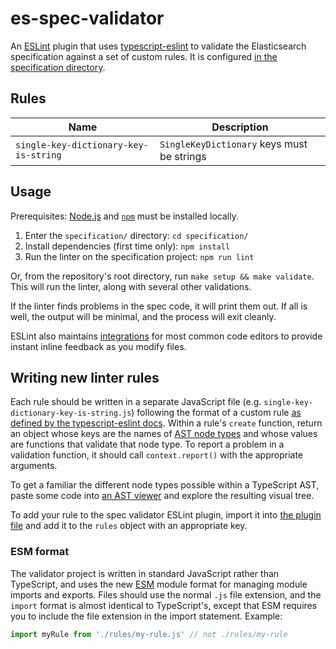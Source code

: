 # es-spec-validator

An [ESLint](https://eslint.org/) plugin that uses [typescript-eslint](https://typescript-eslint.io/) to validate the Elasticsearch specification against a set of custom rules.
It is configured [in the specification directory](../specification/eslint.config.js).

## Rules

| Name | Description |
| - | - |
| `single-key-dictionary-key-is-string` | `SingleKeyDictionary` keys must be strings |

## Usage

Prerequisites: [Node.js](https://nodejs.org) and [`npm`](https://docs.npmjs.com/downloading-and-installing-node-js-and-npm) must be installed locally.

1. Enter the `specification/` directory: `cd specification/`
1. Install dependencies (first time only): `npm install`
1. Run the linter on the specification project: `npm run lint`

Or, from the repository's root directory, run `make setup && make validate`.
This will run the linter, along with several other validations.

If the linter finds problems in the spec code, it will print them out.
If all is well, the output will be minimal, and the process will exit cleanly.

ESLint also maintains [integrations](https://eslint.org/docs/latest/use/integrations#editors) for most common code editors to provide instant inline feedback as you modify files.

## Writing new linter rules

Each rule should be written in a separate JavaScript file (e.g. `single-key-dictionary-key-is-string.js`) following the format of a custom rule [as defined by the typescript-eslint docs](https://typescript-eslint.io/developers/custom-rules).
Within a rule's `create` function, return an object whose keys are the names of [AST node types](https://typescript-eslint.io/packages/typescript-estree/ast-spec) and whose values are functions that validate that node type.
To report a problem in a validation function, it should call `context.report()` with the appropriate arguments.

To get a familiar the different node types possible within a TypeScript AST, paste some code into [an AST viewer](https://ts-ast-viewer.com/) and explore the resulting visual tree.

To add your rule to the spec validator ESLint plugin, import it into [the plugin file](./eslint-plugin-es-spec.js) and add it to the `rules` object with an appropriate key.

### ESM format

The validator project is written in standard JavaScript rather than TypeScript, and uses the new [ESM](https://nodejs.org/api/esm.html) module format for managing module imports and exports.
Files should use the normal `.js` file extension, and the `import` format is almost identical to TypeScript's, except that ESM requires you to include the file extension in the import statement. Example:

```js
import myRule from './rules/my-rule.js' // not ./rules/my-rule
```
